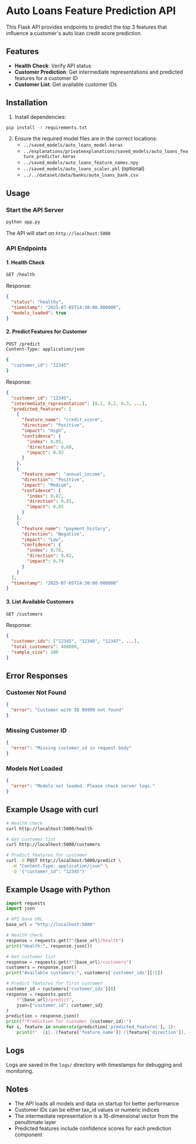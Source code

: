 # Auto Loans Feature Prediction API

This Flask API provides endpoints to predict the top 3 features that influence a customer's auto loan credit score prediction.

## Features

- **Health Check**: Verify API status
- **Customer Prediction**: Get intermediate representations and predicted features for a customer ID
- **Customer List**: Get available customer IDs

## Installation

1. Install dependencies:
```bash
pip install -r requirements.txt
```

2. Ensure the required model files are in the correct locations:
   - `../saved_models/auto_loans_model.keras`
   - `../explanations/privateexplanations/saved_models/auto_loans_feature_predictor.keras`
   - `../saved_models/auto_loans_feature_names.npy`
   - `../saved_models/auto_loans_scaler.pkl` (optional)
   - `../../dataset/data/banks/auto_loans_bank.csv`

## Usage

### Start the API Server

```bash
python app.py
```

The API will start on `http://localhost:5000`

### API Endpoints

#### 1. Health Check
```bash
GET /health
```

Response:
```json
{
  "status": "healthy",
  "timestamp": "2025-07-05T14:30:00.000000",
  "models_loaded": true
}
```

#### 2. Predict Features for Customer
```bash
POST /predict
Content-Type: application/json

{
  "customer_id": "12345"
}
```

Response:
```json
{
  "customer_id": "12345",
  "intermediate_representation": [0.1, 0.2, 0.3, ...],
  "predicted_features": [
    {
      "feature_name": "credit_score",
      "direction": "Positive",
      "impact": "High",
      "confidence": {
        "index": 0.95,
        "direction": 0.88,
        "impact": 0.92
      }
    },
    {
      "feature_name": "annual_income",
      "direction": "Positive",
      "impact": "Medium",
      "confidence": {
        "index": 0.87,
        "direction": 0.91,
        "impact": 0.85
      }
    },
    {
      "feature_name": "payment_history",
      "direction": "Negative",
      "impact": "Low",
      "confidence": {
        "index": 0.78,
        "direction": 0.82,
        "impact": 0.79
      }
    }
  ],
  "timestamp": "2025-07-05T14:30:00.000000"
}
```

#### 3. List Available Customers
```bash
GET /customers
```

Response:
```json
{
  "customer_ids": ["12345", "12346", "12347", ...],
  "total_customers": 400000,
  "sample_size": 100
}
```

## Error Responses

### Customer Not Found
```json
{
  "error": "Customer with ID 99999 not found"
}
```

### Missing Customer ID
```json
{
  "error": "Missing customer_id in request body"
}
```

### Models Not Loaded
```json
{
  "error": "Models not loaded. Please check server logs."
}
```

## Example Usage with curl

```bash
# Health check
curl http://localhost:5000/health

# Get customer list
curl http://localhost:5000/customers

# Predict features for customer
curl -X POST http://localhost:5000/predict \
  -H "Content-Type: application/json" \
  -d '{"customer_id": "12345"}'
```

## Example Usage with Python

```python
import requests
import json

# API base URL
base_url = "http://localhost:5000"

# Health check
response = requests.get(f"{base_url}/health")
print("Health:", response.json())

# Get customer list
response = requests.get(f"{base_url}/customers")
customers = response.json()
print("Available customers:", customers['customer_ids'][:5])

# Predict features for first customer
customer_id = customers['customer_ids'][0]
response = requests.post(
    f"{base_url}/predict",
    json={"customer_id": customer_id}
)
prediction = response.json()
print(f"Prediction for customer {customer_id}:")
for i, feature in enumerate(prediction['predicted_features'], 1):
    print(f"  {i}. {feature['feature_name']} ({feature['direction']}, {feature['impact']})")
```

## Logs

Logs are saved in the `logs/` directory with timestamps for debugging and monitoring.

## Notes

- The API loads all models and data on startup for better performance
- Customer IDs can be either tax_id values or numeric indices
- The intermediate representation is a 16-dimensional vector from the penultimate layer
- Predicted features include confidence scores for each prediction component 